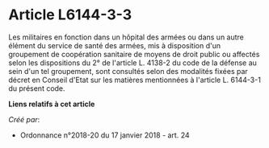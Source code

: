 # Article L6144-3-3

Les militaires en fonction dans un hôpital des armées ou dans un autre élément du service de santé des armées, mis à
disposition d'un groupement de coopération sanitaire de moyens de droit public ou affectés selon les dispositions du 2° de
l'article L. 4138-2 du code de la défense au sein d'un tel groupement, sont consultés selon des modalités fixées par décret
en Conseil d'Etat sur les matières mentionnées à l'article L. 6144-3-1 du présent code.

**Liens relatifs à cet article**

_Créé par_:

  - Ordonnance n°2018-20 du 17 janvier 2018 - art. 24
